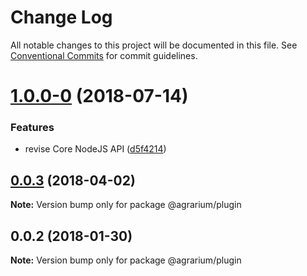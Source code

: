 # Change Log

All notable changes to this project will be documented in this file.
See [Conventional Commits](https://conventionalcommits.org) for commit guidelines.

<a name="1.0.0-0"></a>
# [1.0.0-0](https://github.com/agrarium/agrarium/compare/@agrarium/plugin@0.0.3...@agrarium/plugin@1.0.0-0) (2018-07-14)


### Features

* revise Core NodeJS API ([d5f4214](https://github.com/agrarium/agrarium/commit/d5f4214))




<a name="0.0.3"></a>
## [0.0.3](https://github.com/agrarium/agrarium/compare/@agrarium/plugin@0.0.2...@agrarium/plugin@0.0.3) (2018-04-02)




**Note:** Version bump only for package @agrarium/plugin

<a name="0.0.2"></a>
## 0.0.2 (2018-01-30)




**Note:** Version bump only for package @agrarium/plugin
